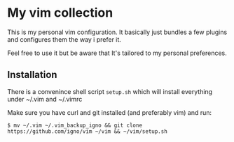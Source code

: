 # My vim collection

This is my personal vim configuration. It basically just bundles a few plugins and configures them the way i prefer it.

Feel free to use it but be aware that It's tailored to my personal preferences.

## Installation
There is a convenince shell script `setup.sh` which will install everything under ~/.vim and ~/.vimrc

Make sure you have curl and git installed (and preferably vim) and run:

<pre><code>$ mv ~/.vim ~/.vim_backup_igno && git clone https://github.com/igno/vim ~/vim && ~/vim/setup.sh
</code></pre>
